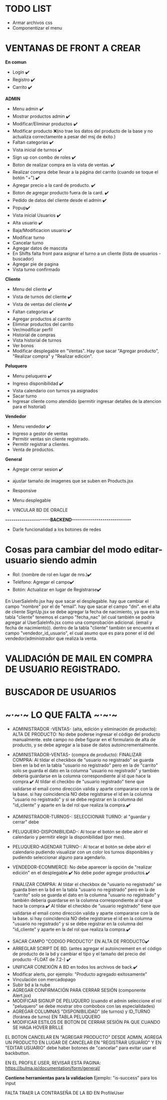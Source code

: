 # TODO LIST

* Armar archivos css
* Componentizar el menu

# VENTANAS DE FRONT A CREAR
**En comun**
 * Login ✔️
 * Registro ✔️
 * Carrito ✔️

**ADMIN**
 * Menu admin ✔️
 * Mostrar productos admin ✔️
 * Modificar/Eliminar productos ✔️  
 * Modificar producto ❌(no trae los datos del producto de la base y no actualiza correctamente a pesar del msj de éxito.)
 * Faltan categorias ✔️
 * Vista inicial de turnos ✔️
 * Sign up con combo de roles ✔️
 * Boton de realizar compra en la vista de ventas. ✔️
 * Realizar compra debe llevar a la página del carrito (cuando se toque el botón "+").✔️
 * Agregar precio a la card de producto. ✔️
 * Boton de agregar producto fuera de la card. ✔️
 * Pedido de datos del cliente desde el admin ✔️
 * Popup✔️
 * Vista inicial Usuarios ✔️
 * Alta usuario ✔️
 * Baja/Modificacion usuario ✔️
 * Modificar turno
 * Cancelar turno
 * Agregar datos de mascota
 * En Shifts falta front para asignar el turno a un cliente (lista de usuarios - buscador)
 * Agregar pie de pagina 
 * Vista turno confirmado
 
 **Cliente**
 * Menu del cliente ✔️
 * Vista de turnos del cliente ✔️
 * Vista de ventas del cliente ✔️
 * Faltan categorias ✔️
 * Agregar productos al carrito
 * Eliminar productos del carrito
 * Ver/modificar perfil
 * Historial de compras
 * Vista historial de turnos
 * Ver bonos
 * Modificar desplegable en "Ventas". Hay que sacar "Agregar producto", "Realizar compra" y "Realizar edición".
 


 **Peluquero**
 * Menu peluquero ✔️
 * Ingreso disponibilidad ✔️
 * Vista calendario con turnos ya asignados
 * Sacar turno
 * Ingresar cliente como atendido (permitir ingresar detalles de la atencion para el historial)

 **Vendedor**
* Menu vendedor ✔️
* Ingreso a gestor de ventas
* Permitir ventas sin cliente registrado.
* Permitir registrar a clientes.
* Venta de productos.

 **General**
* Agregar cerrar sesion ✔️
* ajustar tamaño de imagenes que se suben en Products.jsx
* Responsive
* Menu desplegable

* VINCULAR BD DE ORACLE


**----------------------BACKEND-----------------------------**

* Darle funcionalidad a los botones de redes

# Cosas para cambiar del modo editar-usuario siendo admin #

* Rol: (nombre de rol en lugar de nro.)✔️
* Teléfono: Agregar el campo✔️
* Botón: Actualizar en lugar de Registrarse✔️


En UserSaleInfo.jsx hay que sacar el desplegable. hay que cambiar el campo "nombre" por el de "email". 
hay que sacar el campo "dni".
en el alta de cliente SignUp.jsx se debe agregar la fecha de nacimiento, ya que en la tabla "cliente" 
tenemos el campo "fecha_nac" (el cual también se podría agregar al UserSaleInfo.jsx como una comprobación adicional. 
{email y fecha de nacimiento}). 
dentro de la tabla "cliente" también se encuentra el campo "vendedor_id_usuario", 
el cual asumo que es para poner el id del vendedor/administrador que realiza la venta.

# VALIDACIÓN DE MAIL EN COMPRA DE USUARIO REGISTRADO.
# BUSCADOR DE USUARIOS

# ~·~·~ LO QUE FALTA ~·~·~ #
* ADMINISTRADOR -VENTAS- (alta, edición y eliminación de producto):
    ALTA DE PRODUCTO: No debe poderse ingresar el código del producto manualmente. este campo no debe figurar en el formulario de alta de producto, y se debe agregar a la base de datos autoincrementalmente.

* ADMINISTRADOR-VENTAS- (compra de producto):
    FINALIZAR COMPRA: Al tildar el checkbox de "usuario no registrado" se guarda bien en la bd en la tabla "usuario no registrado" pero en la de "carrito" solo se guarda el dato en la columna "usuario no registrado" y también debería guardarse en la columna correspondiente al id que hace la compra.✔️
    Al tildar el checkbo de "usuario registrado" tiene que validarse el email como dirección valida y aparte compararse con la de la base. si hay coincidencia NO debe registrarse el id en la columna "usuario no registrado" y si se debe registrar en la columna del "id_cliente" y aparte en la del rol que realiza la compra.✔️
    
* ADMINISTRADOR-TURNOS-:
    SELECCIONAR TURNO: al "guardar y cerrar" debe

* PELUQUERO-DISPONIBILIDAD-:
    Al tocar el botón se debe abrir el calendario y permitir elegir la disponibilidad (por mes).
* PELUQUERO-AGENDAR TURNO-:
    Al tocar el botón se debe abrir el calendario pudiendo visualizar con un color los turnos disponibles y pudiendo seleccionar alguno para agendarlo.

* VENDEDOR-ECOMMERCE:
    No debe aparecer la opción de "realizar edición" en el desplegable.✔️
    No debe poder agregar productos.✔️
    
    FINALIZAR COMPRA: Al tildar el checkbox de "usuario no registrado" se guarda bien en la bd en la tabla "usuario no registrado" pero en la de "carrito" solo se guarda el dato en la columna "usuario no registrado" y también debería guardarse en la columna correspondiente al id que hace la compra.✔️
    Al tildar el checkbo de "usuario registrado" tiene que validarse el email como dirección valida y aparte compararse con la de la base. si hay coincidencia NO debe registrarse el id en la columna "usuario no registrado" y si se debe registrar en la columna del "id_cliente" y aparte en la del rol que realiza la compra.✔️

- SACAR CAMPO "CODIGO PRODUCTO" EN ALTA DE PRODUCTO✔️
- ARREGLAR SCRIPT DE BD. (antes agregar el autoincrement en el código de producto de la bd y cambiar el tipo y el tamaño del precio del producto -FLOAT de 7.2-) ✔️
- UNIFICAR CONEXIÓN A BD en todos los archivos de back.✔️
- Modificar alerts, por ejemplo: "Producto agregado exitosamente"
- Vinculación con mercadopago
- Subir bd a la nube
- AGREGAR CONFIRMACIÓN PARA CERRAR SESIÓN (componente Alert.jsx)
- MODIFICAR SIGNUP DE PELUQUERO (cuando el admin seleccione el rol "peluquero" se debe mostrar otro combobox con las especialidades)
- AGREGAR COLUMNAS "DISPONIBILIDAD" (de turnos) y ID_TURNO (foránea de turno) EN TABLA PELUQUERO
- MODIFICAR ESTILOS DE BOTON DE CERRAR SESIÓN PA QUE CUANDO SE HAGA HOVER BRILLE 


EL BOTON CANCELAR EN "AGREGAR PRODUCTO" DESDE ADMIN, AGREGA UN PRODUCTO EN LUGAR DE CANCELAR
EN "REGISTRAR USUARIO" Y EN "EDITAR USUARIO" debe haber botones de "cancelar" para evitar usar el backbutton.

                    



EN EL PROFILE USER, REVISAR ESTA PAGINA:
https://bulma.io/documentation/form/general/

**Contiene herramientas para la validacion** Ejemplo: "is-success" para los input

FALTA TRAER LA CONTRASEÑA DE LA BD EN ProfileUser


